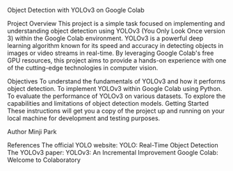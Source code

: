 Object Detection with YOLOv3 on Google Colab

Project Overview
This project is a simple task focused on implementing and understanding object detection using YOLOv3 (You Only Look Once version 3) within the Google Colab environment. YOLOv3 is a powerful deep learning algorithm known for its speed and accuracy in detecting objects in images or video streams in real-time. By leveraging Google Colab's free GPU resources, this project aims to provide a hands-on experience with one of the cutting-edge technologies in computer vision.

Objectives
To understand the fundamentals of YOLOv3 and how it performs object detection.
To implement YOLOv3 within Google Colab using Python.
To evaluate the performance of YOLOv3 on various datasets.
To explore the capabilities and limitations of object detection models.
Getting Started
These instructions will get you a copy of the project up and running on your local machine for development and testing purposes.

Author
Minji Park

References
The official YOLO website: YOLO: Real-Time Object Detection
The YOLOv3 paper: YOLOv3: An Incremental Improvement
Google Colab: Welcome to Colaboratory
